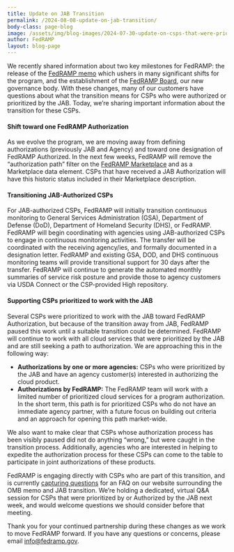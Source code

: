 ```yaml
---
title: Update on JAB Transition
permalink: /2024-08-08-update-on-jab-transition/
body-class: page-blog
image: /assets/img/blog-images/2024-07-30-update-on-csps-that-were-prioritized-by-the-jab.png
author: FedRAMP
layout: blog-page
---
```

We recently shared information about two key milestones for FedRAMP: the release of the <a href="https://www.fedramp.gov/2024-07-26-the-next-phase-of-fedramp/" target="_blank" rel="noopener noreferrer">FedRAMP memo</a> which ushers in many significant shifts for the program, and the establishment of the <a href="https://www.fedramp.gov/2024-06-04-fedramp-governance/" target="_blank" rel="noopener noreferrer">FedRAMP Board</a>, our new governance body. With these changes, many of our customers have questions about what the transition means for CSPs who were authorized or prioritized by the JAB. Today, we’re sharing important information about the transition for these CSPs.

<h4>Shift toward one FedRAMP Authorization</h4>
As we evolve the program, we are moving away from defining authorizations (previously JAB and Agency) and toward one designation of FedRAMP Authorized. In the next few weeks, FedRAMP will remove the “authorization path” filter on the <a href="https://marketplace.fedramp.gov/" target="_blank" rel="noopener noreferrer">FedRAMP Marketplace</a> and as a Marketplace data element. CSPs that have received a JAB Authorization will have this historic status included in their Marketplace description.

<h4>Transitioning JAB-Authorized CSPs</h4>
For JAB-authorized CSPs, FedRAMP will initially transition continuous monitoring to General Services Administration (GSA), Department of Defense (DoD), Department of Homeland Security (DHS), or FedRAMP. FedRAMP will begin coordinating with agencies using JAB-authorized CSPs to engage in continuous monitoring activities. The transfer will be coordinated with the receiving agency/ies, and formally documented in a designation letter. FedRAMP and existing GSA, DOD, and DHS continuous monitoring teams will provide transitional support for 30 days after the transfer. FedRAMP will continue to generate the automated monthly summaries of service risk posture and provide those to agency customers via USDA Connect or the CSP-provided High repository.

<h4>Supporting CSPs prioritized to work with the JAB</h4>
Several CSPs were prioritized to work with the JAB toward FedRAMP Authorization, but because of the transition away from JAB, FedRAMP paused this work until a suitable transition could be determined. FedRAMP will continue to work with all cloud services that were prioritized by the JAB and are still seeking a path to authorization. We are approaching this in the following way:

- <b>Authorizations by one or more agencies:</b> CSPs who were prioritized by the JAB and have an agency customer(s) interested in authorizing the cloud product.
- <b>Authorizations by FedRAMP:</b> The FedRAMP team will work with a limited number of prioritized cloud services for a program authorization. In the short term, this path is for prioritized CSPs who do not have an immediate agency partner, with a future focus on building out criteria and an approach for opening this path market-wide.

We also want to make clear that CSPs whose authorization process has been visibly paused did not do anything “wrong,” but were caught in the transition process. Additionally, agencies who are interested in helping to expedite the authorization process for these CSPs can come to the table to participate in joint authorizations of these products.

FedRAMP is engaging directly with CSPs who are part of this transition, and is currently  <a href="https://app.smartsheetgov.com/b/form/569dc738987649adb42e1ae2c4cc70e1" target="_blank" rel="noopener noreferrer">capturing questions</a> for an FAQ on our website surrounding the OMB memo and JAB transition. We’re holding a dedicated, virtual Q&A session for CSPs that were prioritized by or Authorized by the JAB next week, and would welcome questions we should consider before that meeting.

Thank you for your continued partnership during these changes as we work to move FedRAMP forward. If you have any questions or concerns, please email <a href="mailto:info@fedramp.gov">info@fedramp.gov</a>.
